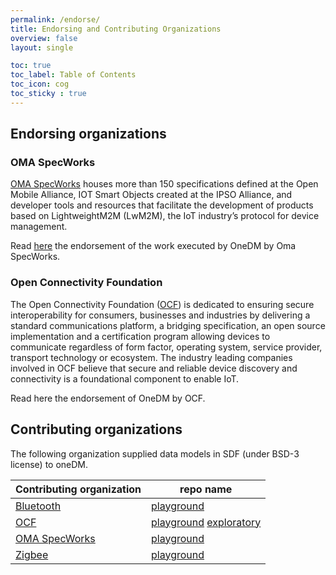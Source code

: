 ```yaml
---
permalink: /endorse/
title: Endorsing and Contributing Organizations
overview: false
layout: single

toc: true
toc_label: Table of Contents
toc_icon: cog
toc_sticky : true
---
```


## Endorsing organizations

### OMA SpecWorks

[OMA SpecWorks][] houses more than 150 specifications defined at the Open Mobile Alliance,
IOT Smart Objects created at the IPSO Alliance, 
and developer tools and resources that facilitate the development of products based on LightweightM2M (LwM2M), 
the IoT industry’s protocol for device management.

Read [here](/assets/pdfs/OMA-LS_1091-OMA_Endorsement_of_OneDM_work-20200622-A_2.pdf) the endorsement of the work executed by OneDM by Oma SpecWorks.

### Open Connectivity Foundation

The Open Connectivity Foundation ([OCF][]) is dedicated to ensuring secure interoperability for consumers, businesses and industries 
by delivering a standard communications platform, a bridging specification, an open source implementation and a certification program allowing devices to communicate 
regardless of form factor, operating system, service provider, transport technology or ecosystem.
The industry leading companies involved in OCF believe that secure and reliable device discovery and connectivity is a foundational component to enable IoT.

Read here the endorsement of OneDM by OCF.

## Contributing organizations

The following organization supplied data models in SDF (under BSD-3 license) to oneDM.

| Contributing organization | repo name   |
|---------------------------|---------------------------------|
| [Bluetooth][]             | [playground][]  | 
| [OCF][]                   | [playground][] [exploratory][]  | 
| [OMA SpecWorks][]         | [playground][]   | 
| [Zigbee][]                | [playground][]   | 

[Bluetooth]: https://www.bluetooth.com/
[OCF]: https://github.com/one-data-model/SDF
[OMA SpecWorks]: https://www.omaspecworks.org/
[Zigbee]: https://zigbeealliance.org/

[playground]: https://github.com/one-data-model/playground
[exploratory]: https://github.com/one-data-model/exploratory